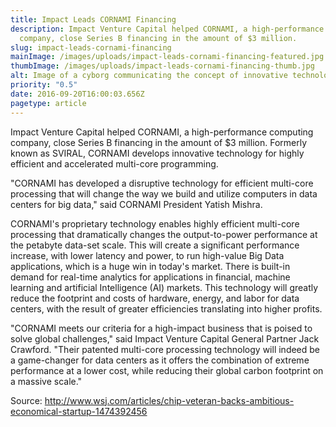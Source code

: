```yaml
---
title: Impact Leads CORNAMI Financing
description: Impact Venture Capital helped CORNAMI, a high-performance computing
  company, close Series B financing in the amount of $3 million.
slug: impact-leads-cornami-financing
mainImage: /images/uploads/impact-leads-cornami-financing-featured.jpg
thumbImage: /images/uploads/impact-leads-cornami-financing-thumb.jpg
alt: Image of a cyborg communicating the concept of innovative technology.
priority: "0.5"
date: 2016-09-20T16:00:03.656Z
pagetype: article
---
```

Impact Venture Capital helped CORNAMI, a high-performance computing company, close Series B financing in the amount of $3 million. Formerly known as SVIRAL, CORNAMI develops innovative technology for highly efficient and accelerated multi-core programming.

"CORNAMI has developed a disruptive technology for efficient multi-core processing that will change the way we build and utilize computers in data centers for big data," said CORNAMI President Yatish Mishra.

CORNAMI's proprietary technology enables highly efficient multi-core processing that dramatically changes the output-to-power performance at the petabyte data-set scale. This will create a significant performance increase, with lower latency and power, to run high-value Big Data applications, which is a huge win in today's market. There is built-in demand for real-time analytics for applications in financial, machine learning and artificial Intelligence (AI) markets. This technology will greatly reduce the footprint and costs of hardware, energy, and labor for data centers, with the result of greater efficiencies translating into higher profits.

"CORNAMI meets our criteria for a high-impact business that is poised to solve global challenges," said Impact Venture Capital General Partner Jack Crawford. "Their patented multi-core processing technology will indeed be a game-changer for data centers as it offers the combination of extreme performance at a lower cost, while reducing their global carbon footprint on a massive scale."

Source: <http://www.wsj.com/articles/chip-veteran-backs-ambitious-economical-startup-1474392456>